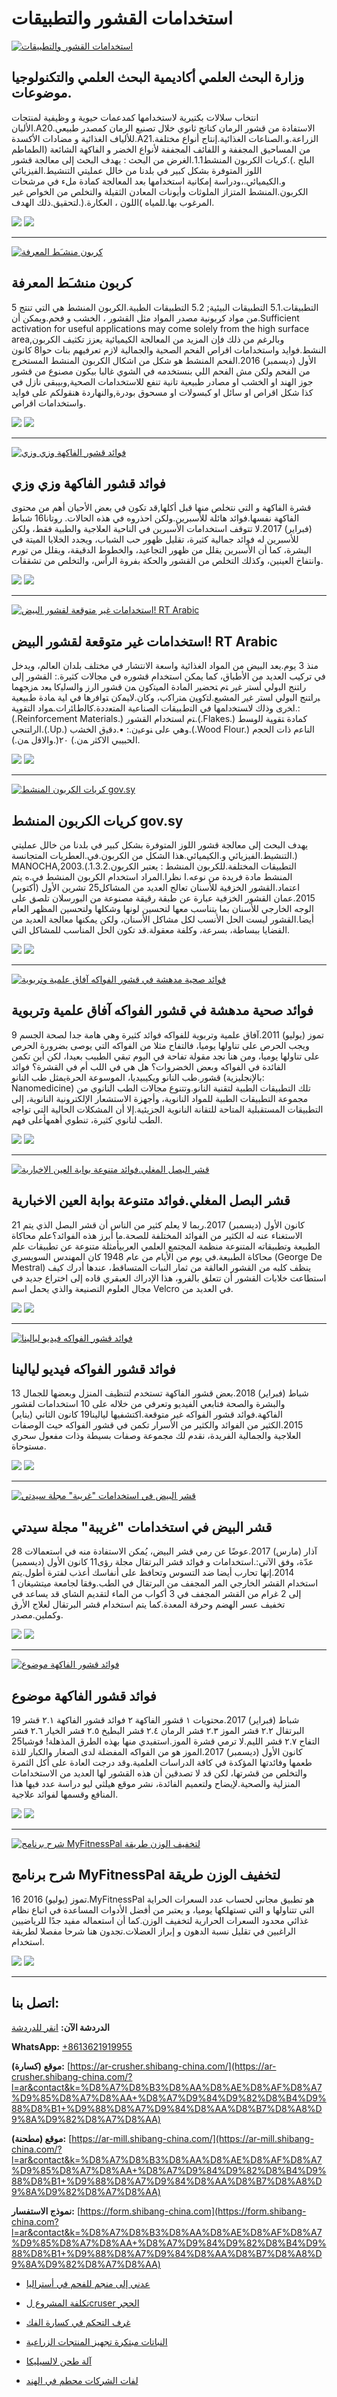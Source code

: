 # استخدامات القشور والتطبيقات

<a href="https://swt.shibang-china.com/?l=ar&img&k=%D8%A7%D8%B3%D8%AA%D8%AE%D8%AF%D8%A7%D9%85%D8%A7%D8%AA+%D8%A7%D9%84%D9%82%D8%B4%D9%88%D8%B1+%D9%88%D8%A7%D9%84%D8%AA%D8%B7%D8%A8%D9%8A%D9%82%D8%A7%D8%AA" target="_blank">![استخدامات القشور والتطبيقات](http://static.shibang-china.com/all-800x300/693.jpg)</a>

## وزارة البحث العلمي أكاديمية البحث العلمي والتكنولوجيا موضوعات.
انتخاب سلالات بكتيرية لاستخدامها كمدعمات حيوية و وظيفية لمنتجات الألبان.A20.الاستفادة من قشور الرمان كناتج ثانوي خلال تصنيع الرمان كمصدر طبيعي للألياف الغذائية و مضادات الأكسدة.A21.الزراعة.و.الصناعات الغذائية.إنتاج أنواع مختلفة من المساحيق المجففة و اللفائف المجففة لأنواع الخضر و الفاكهة الشائعة (الطماطم البلح .).كريات الكربون المنشط1.1.الغرض من البحث : يهدف البحث إلى معالجة قشور اللوز المتوفرة بشكل كبير في بلدنا من خالل عمليتي التنشيط.الفيزيائي و.الكيميائي.،ودراسة إمكانية استخدامها بعد المعالجة كمادة ملء في مرشحات الكربون.المنشط المتزاز الملوثات وأيونات المعادن الثقيلة والتخلص من الخواص غير المرغوب بها.للمياه )اللون ، العكارة.(.لتحقيق.ذلك الهدف.


<a href="https://whatsapp.shibangsoft.com/WhatsApp.php" target="_blank" title="WhatsApp">![](http://static.shibang-china.com/icon/whatsapp.png)</a> <a href="https://swt.shibang-china.com/?l=ar&icon&k=%D8%A7%D8%B3%D8%AA%D8%AE%D8%AF%D8%A7%D9%85%D8%A7%D8%AA+%D8%A7%D9%84%D9%82%D8%B4%D9%88%D8%B1+%D9%88%D8%A7%D9%84%D8%AA%D8%B7%D8%A8%D9%8A%D9%82%D8%A7%D8%AA" target="_blank">![](http://static.shibang-china.com/icon/chat-ar.png)</a>

---

<a href="https://swt.shibang-china.com/?l=ar&img&k=%D8%A7%D8%B3%D8%AA%D8%AE%D8%AF%D8%A7%D9%85%D8%A7%D8%AA+%D8%A7%D9%84%D9%82%D8%B4%D9%88%D8%B1+%D9%88%D8%A7%D9%84%D8%AA%D8%B7%D8%A8%D9%8A%D9%82%D8%A7%D8%AA" target="_blank">![كربون منشـَط المعرفة](http://static.shibang-china.com/all-800x300/1116.jpg)</a>

## كربون منشـَط المعرفة
5 التطبيقات.5.1 التطبيقات البيئية; 5.2 التطبيقات الطبية.الكربون المنشط هي التي تنتج من مواد كربونية مصدر المواد مثل القشور ، الخشب و فحم.ويمكن أن.Sufficient activation for useful applications may come solely from the high surface area,وبالرغم من ذلك فإن المزيد من المعالجة الكيميائية يعزز تكثيف الكربون النشط.فوايد واستخدامات اقراص الفحم الصحية والجمالية لازم تعرفيهم بنات حوا8 كانون الأول (ديسمبر) 2016.الفحم المنشط هو شكل من اشكال الكربون المنشط المستخرج من الفحم ولكن مش الفحم اللي بنستخدمه في الشوي غالبا بيكون مصنوع من قشور جوز الهند او الخشب او مصادر طبيعية تانية تنفع للاستخدامات الصحية,وبيبقى نازل في كذا شكل اقراص او سائل او كبسولات او مسحوق بودرة,والنهاردة هنقولكم على فوايد واستخدامات اقراص.


<a href="https://whatsapp.shibangsoft.com/WhatsApp.php" target="_blank" title="WhatsApp">![](http://static.shibang-china.com/icon/whatsapp.png)</a> <a href="https://swt.shibang-china.com/?l=ar&icon&k=%D8%A7%D8%B3%D8%AA%D8%AE%D8%AF%D8%A7%D9%85%D8%A7%D8%AA+%D8%A7%D9%84%D9%82%D8%B4%D9%88%D8%B1+%D9%88%D8%A7%D9%84%D8%AA%D8%B7%D8%A8%D9%8A%D9%82%D8%A7%D8%AA" target="_blank">![](http://static.shibang-china.com/icon/chat-ar.png)</a>

---

<a href="https://swt.shibang-china.com/?l=ar&img&k=%D8%A7%D8%B3%D8%AA%D8%AE%D8%AF%D8%A7%D9%85%D8%A7%D8%AA+%D8%A7%D9%84%D9%82%D8%B4%D9%88%D8%B1+%D9%88%D8%A7%D9%84%D8%AA%D8%B7%D8%A8%D9%8A%D9%82%D8%A7%D8%AA" target="_blank">![فوائد قشور الفاكهة وزي وزي](http://static.shibang-china.com/all-800x300/1258.jpg)</a>

## فوائد قشور الفاكهة وزي وزي
قشرة الفاكهة و التي نتخلص منها قبل أكلها,قد تكون في بعض الأحيان أهم من محتوى الفاكهة نفسها.فوائد هائلة للأسبرين.ولكن احذروه في هذه الحالات. روتانا16 شباط (فبراير) 2017.لا تتوقف استخدامات الأسبرين في الناحية العلاجية والطبية فقط، ولكن للأسبرين له فوائد جمالية كثيرة، تقليل ظهور حب الشباب، ويجدد الخلايا الميتة في البشرة، كما أن الأسبرين يقلل من ظهور التجاعيد، والخطوط الدقيقة، ويقلل من تورم وانتفاخ العينين، وكذلك التخلص من القشور والحكة بفروة الرأس، والتخلص من تشققات.


<a href="https://whatsapp.shibangsoft.com/WhatsApp.php" target="_blank" title="WhatsApp">![](http://static.shibang-china.com/icon/whatsapp.png)</a> <a href="https://swt.shibang-china.com/?l=ar&icon&k=%D8%A7%D8%B3%D8%AA%D8%AE%D8%AF%D8%A7%D9%85%D8%A7%D8%AA+%D8%A7%D9%84%D9%82%D8%B4%D9%88%D8%B1+%D9%88%D8%A7%D9%84%D8%AA%D8%B7%D8%A8%D9%8A%D9%82%D8%A7%D8%AA" target="_blank">![](http://static.shibang-china.com/icon/chat-ar.png)</a>

---

<a href="https://swt.shibang-china.com/?l=ar&img&k=%D8%A7%D8%B3%D8%AA%D8%AE%D8%AF%D8%A7%D9%85%D8%A7%D8%AA+%D8%A7%D9%84%D9%82%D8%B4%D9%88%D8%B1+%D9%88%D8%A7%D9%84%D8%AA%D8%B7%D8%A8%D9%8A%D9%82%D8%A7%D8%AA" target="_blank">![استخدامات غير متوقعة لقشور البيض! RT Arabic](http://static.shibang-china.com/all-800x300/609.jpg)</a>

## استخدامات غير متوقعة لقشور البيض! RT Arabic
منذ 3 يوم.يعد البيض من المواد الغذائية واسعة الانتشار في مختلف بلدان العالم، ويدخل في تركيب العديد من الأطباق، كما يمكن استخدام قشوره في مجالات كثيرة.: اﻟﻘﺸور إﻟﯽ راﺘﻨﺞ اﻟﺒوﻟﻲ أﺴﺘر ﻏﻴر ﺘم ﺘﺤﻀﻴر اﻟﻤﺎدة اﻟﻤﻴﺘﮐون ﻤن ﻗﺸور اﻟرز واﻟﺴﻟﻴﮐﺎ ﺒﻌد ﻤزﺠﻬﻤﺎ ﺒراﺘﻨﺞ اﻟﺒوﻟﻲ اﺴﺘر ﻏﻴر اﻟﻤﺸﺒﻊ.ﻟﺘﮐوﻴن ﻤﺘراﮐب، وﮐﺎن.ﻻﻴﻤﮐن ﺘواﻓرﻫﺎ ﻓﻲ اﻴﺔ ﻤﺎدة طﺒﻴﻌﻴﺔ اﺨرى وذﻟك ﻻﺴﺘﺨداﻤﻬﺎ ﻓﻲ اﻟﺘطﺒﻴﻘﺎت اﻟﺼﻨﺎﻋﻴﺔ اﻟﻤﺘﻌددة.ﮐﺎﻟطﺎﺌرات.ﻤواد اﻟﺘﻘوﻴﺔ.: (.Reinforcement Materials.) ﺘم اﺴﺘﺨدام اﻟﻘﺸور.(.Flakes.) ﮐﻤﺎدة ﺘﻘوﻴﺔ ﻟﻟوﺴط اﻟراﺘﻨﺠﻲ.(.Up.) وﻫﻲ ﻋﻟﯽ ﻨوﻋﻴن.: •.دﻗﻴق اﻟﺨﺸب.(.Wood Flour.) اﻟﻨﺎﻋم ذات اﻟﺤﺠم اﻟﺤﺒﻴﺒﻲ اﻻﮐﺜر ﻤن.) ٢٠(.واﻻﻗل ﻤن.).


<a href="https://whatsapp.shibangsoft.com/WhatsApp.php" target="_blank" title="WhatsApp">![](http://static.shibang-china.com/icon/whatsapp.png)</a> <a href="https://swt.shibang-china.com/?l=ar&icon&k=%D8%A7%D8%B3%D8%AA%D8%AE%D8%AF%D8%A7%D9%85%D8%A7%D8%AA+%D8%A7%D9%84%D9%82%D8%B4%D9%88%D8%B1+%D9%88%D8%A7%D9%84%D8%AA%D8%B7%D8%A8%D9%8A%D9%82%D8%A7%D8%AA" target="_blank">![](http://static.shibang-china.com/icon/chat-ar.png)</a>

---

<a href="https://swt.shibang-china.com/?l=ar&img&k=%D8%A7%D8%B3%D8%AA%D8%AE%D8%AF%D8%A7%D9%85%D8%A7%D8%AA+%D8%A7%D9%84%D9%82%D8%B4%D9%88%D8%B1+%D9%88%D8%A7%D9%84%D8%AA%D8%B7%D8%A8%D9%8A%D9%82%D8%A7%D8%AA" target="_blank">![كريات الكربون المنشط gov.sy](http://static.shibang-china.com/all-800x300/196.jpg)</a>

## كريات الكربون المنشط gov.sy
يهدف البحث إلى معالجة قشور اللوز المتوفرة بشكل كبير في بلدنا من خالل عمليتي التنشيط.الفيزيائي و.الكيميائي.هذا الشكل من الكربون.في.العطريات المتجانسة.) MANOCHA,2003.(.1.3.2.التطبيقات المختلفة.للكربون المنشط : يعتبر الكربون المنشط مادة فريدة من نوعه.ا نظرا.المراد استخدام الكربون المنشط في.ه يتم اعتماد.القشور الخزفية للأسنان تعالج العديد من المشاكل25 تشرين الأول (أكتوبر) 2015.عمان القشور الخزفية عبارة عن طبقة رقيقة مصنوعة من البورسلان تلصق على الوجه الخارجي للأسنان بما يتناسب معها لتحسين لونها وشكلها ولتحسين المظهر العام أيضا.القشور ليست الحل الأنسب لكل مشاكل الأسنان، ولكن يمكنها معالجة العديد من القضايا ببساطة، بسرعة، وكلفة معقولة.قد تكون الحل المناسب للمشاكل التي.


<a href="https://whatsapp.shibangsoft.com/WhatsApp.php" target="_blank" title="WhatsApp">![](http://static.shibang-china.com/icon/whatsapp.png)</a> <a href="https://swt.shibang-china.com/?l=ar&icon&k=%D8%A7%D8%B3%D8%AA%D8%AE%D8%AF%D8%A7%D9%85%D8%A7%D8%AA+%D8%A7%D9%84%D9%82%D8%B4%D9%88%D8%B1+%D9%88%D8%A7%D9%84%D8%AA%D8%B7%D8%A8%D9%8A%D9%82%D8%A7%D8%AA" target="_blank">![](http://static.shibang-china.com/icon/chat-ar.png)</a>

---

<a href="https://swt.shibang-china.com/?l=ar&img&k=%D8%A7%D8%B3%D8%AA%D8%AE%D8%AF%D8%A7%D9%85%D8%A7%D8%AA+%D8%A7%D9%84%D9%82%D8%B4%D9%88%D8%B1+%D9%88%D8%A7%D9%84%D8%AA%D8%B7%D8%A8%D9%8A%D9%82%D8%A7%D8%AA" target="_blank">![فوائد صحية مدهشة في قشور الفواكه آفاق علمية وتربوية](http://static.shibang-china.com/all-800x300/707.jpg)</a>

## فوائد صحية مدهشة في قشور الفواكه آفاق علمية وتربوية
9 تموز (يوليو) 2011.آفاق علمية وتربوية للفواكه فوائد كثيرة وهي هامة جدا لصحة الجسم ويجب الحرص على تناولها يوميا، فالتفاح مثلا من الفواكه التي يوصى بضرورة الحرص على تناولها يوميا، ومن هنا نجد مقولة تفاحة في اليوم تبقي الطبيب بعيدا، لكن أين تكمن الفائدة في الفواكه وبعض الخضروات؟ هل هي في اللب أم في القشرة؟ فوائد قشور.طب النانو ويكيبيديا، الموسوعة الحرةيمثل طب النانو (بالإنجليزية: Nanomedicine) تلك التطبيقات الطبية لتقنية النانو.وتتنوع مجالات الطب النانوي من مجموعة التطبيقات الطبية للمواد النانوية، وأجهزة الاستشعار الإلكترونية النانوية، إلى التطبيقات المستقبلية المتاحة للتقانة النانوية الجزيئية.إلا أن المشكلات الحالية التي تواجه الطب لنانوي كثيرة، تنطوي أهمهأعلى فهم.


<a href="https://whatsapp.shibangsoft.com/WhatsApp.php" target="_blank" title="WhatsApp">![](http://static.shibang-china.com/icon/whatsapp.png)</a> <a href="https://swt.shibang-china.com/?l=ar&icon&k=%D8%A7%D8%B3%D8%AA%D8%AE%D8%AF%D8%A7%D9%85%D8%A7%D8%AA+%D8%A7%D9%84%D9%82%D8%B4%D9%88%D8%B1+%D9%88%D8%A7%D9%84%D8%AA%D8%B7%D8%A8%D9%8A%D9%82%D8%A7%D8%AA" target="_blank">![](http://static.shibang-china.com/icon/chat-ar.png)</a>

---

<a href="https://swt.shibang-china.com/?l=ar&img&k=%D8%A7%D8%B3%D8%AA%D8%AE%D8%AF%D8%A7%D9%85%D8%A7%D8%AA+%D8%A7%D9%84%D9%82%D8%B4%D9%88%D8%B1+%D9%88%D8%A7%D9%84%D8%AA%D8%B7%D8%A8%D9%8A%D9%82%D8%A7%D8%AA" target="_blank">![قشر البصل المغلي.فوائد متنوعة بوابة العين الاخبارية](http://static.shibang-china.com/all-800x300/893.jpg)</a>

## قشر البصل المغلي.فوائد متنوعة بوابة العين الاخبارية
21 كانون الأول (ديسمبر) 2017.ربما لا يعلم كثير من الناس أن قشر البصل الذي يتم الاستغناء عنه له الكثير من الفوائد المختلفة للصحة.ما أبرز هذه الفوائد؟علم محاكاة الطبيعة وتطبيقاته المتنوعة منظمة المجتمع العلمي العربيأمثلة متنوعة عن تطبيقات علم محاكاة الطبيعة.في يوم من الأيام من عام 1948 كان المهندس السويسري (George De Mestral) ينظف كلبه من القشور العالقة من ثمار النبات المتساقط، عندها أدرك كيف استطاعت خلابات القشور أن تتعلق بالفرو، هذا الإدراك العبقري قاده إلى اختراع جديد في مجال العلوم التصنيعة والذي يحمل اسم Velcro في العديد من.


<a href="https://whatsapp.shibangsoft.com/WhatsApp.php" target="_blank" title="WhatsApp">![](http://static.shibang-china.com/icon/whatsapp.png)</a> <a href="https://swt.shibang-china.com/?l=ar&icon&k=%D8%A7%D8%B3%D8%AA%D8%AE%D8%AF%D8%A7%D9%85%D8%A7%D8%AA+%D8%A7%D9%84%D9%82%D8%B4%D9%88%D8%B1+%D9%88%D8%A7%D9%84%D8%AA%D8%B7%D8%A8%D9%8A%D9%82%D8%A7%D8%AA" target="_blank">![](http://static.shibang-china.com/icon/chat-ar.png)</a>

---

<a href="https://swt.shibang-china.com/?l=ar&img&k=%D8%A7%D8%B3%D8%AA%D8%AE%D8%AF%D8%A7%D9%85%D8%A7%D8%AA+%D8%A7%D9%84%D9%82%D8%B4%D9%88%D8%B1+%D9%88%D8%A7%D9%84%D8%AA%D8%B7%D8%A8%D9%8A%D9%82%D8%A7%D8%AA" target="_blank">![فوائد قشور الفواكه فيديو ليالينا](http://static.shibang-china.com/all-800x300/611.jpg)</a>

## فوائد قشور الفواكه فيديو ليالينا
13 شباط (فبراير) 2018.بعض قشور الفاكهة تستخدم لتنظيف المنزل وبعضها للجمال والبشرة والصحة فتابعي الفيديو وتعرفي من خلاله على 10 استخدامات لقشور الفاكهة.فوائد قشور الفواكه غير متوقعة.اكتشفيها ليالينا19 كانون الثاني (يناير) 2015.الكثير من الفوائد والكثير من الأسرار تكمن في قشور الفواكه حيث الوصفات العلاجية والجمالية الفريدة، نقدم لك مجموعة وصفات بسيطة وذات مفعول سحري مستوحاة.


<a href="https://whatsapp.shibangsoft.com/WhatsApp.php" target="_blank" title="WhatsApp">![](http://static.shibang-china.com/icon/whatsapp.png)</a> <a href="https://swt.shibang-china.com/?l=ar&icon&k=%D8%A7%D8%B3%D8%AA%D8%AE%D8%AF%D8%A7%D9%85%D8%A7%D8%AA+%D8%A7%D9%84%D9%82%D8%B4%D9%88%D8%B1+%D9%88%D8%A7%D9%84%D8%AA%D8%B7%D8%A8%D9%8A%D9%82%D8%A7%D8%AA" target="_blank">![](http://static.shibang-china.com/icon/chat-ar.png)</a>

---

<a href="https://swt.shibang-china.com/?l=ar&img&k=%D8%A7%D8%B3%D8%AA%D8%AE%D8%AF%D8%A7%D9%85%D8%A7%D8%AA+%D8%A7%D9%84%D9%82%D8%B4%D9%88%D8%B1+%D9%88%D8%A7%D9%84%D8%AA%D8%B7%D8%A8%D9%8A%D9%82%D8%A7%D8%AA" target="_blank">![قشر البيض في استخدامات &quot;غريبة&quot; مجلة سيدتي](http://static.shibang-china.com/all-800x300/383.jpg)</a>

## قشر البيض في استخدامات &quot;غريبة&quot; مجلة سيدتي
28 آذار (مارس) 2017.عوضًا عن رمي قشر البيض، يُمكن الاستفادة منه في استعمالات عدّة، وفق الآتي:.استخدامات و فوائد قشر البرتقال مجلة رؤى11 كانون الأول (ديسمبر) 2014.إنها تحارب أيضا ضد التسوس وتحافظ على أنفاسك أعذب لفترة أطول.يتم استخدام القشر الخارجي المر المجفف من البرتقال في الطب.وفقا لجامعة ميتشيغان 1 إلى 2 غرام من القشر المجفف في 3 أكواب من الماء لتقديم الشاي قد يساعد في تخفيف عسر الهضم وحرقة المعدة.كما يتم استخدام قشر البرتقال لعلاج الأرق وكملين.مصدر.


<a href="https://whatsapp.shibangsoft.com/WhatsApp.php" target="_blank" title="WhatsApp">![](http://static.shibang-china.com/icon/whatsapp.png)</a> <a href="https://swt.shibang-china.com/?l=ar&icon&k=%D8%A7%D8%B3%D8%AA%D8%AE%D8%AF%D8%A7%D9%85%D8%A7%D8%AA+%D8%A7%D9%84%D9%82%D8%B4%D9%88%D8%B1+%D9%88%D8%A7%D9%84%D8%AA%D8%B7%D8%A8%D9%8A%D9%82%D8%A7%D8%AA" target="_blank">![](http://static.shibang-china.com/icon/chat-ar.png)</a>

---

<a href="https://swt.shibang-china.com/?l=ar&img&k=%D8%A7%D8%B3%D8%AA%D8%AE%D8%AF%D8%A7%D9%85%D8%A7%D8%AA+%D8%A7%D9%84%D9%82%D8%B4%D9%88%D8%B1+%D9%88%D8%A7%D9%84%D8%AA%D8%B7%D8%A8%D9%8A%D9%82%D8%A7%D8%AA" target="_blank">![فوائد قشور الفاكهة موضوع](http://static.shibang-china.com/all-800x300/512.jpg)</a>

## فوائد قشور الفاكهة موضوع
19 شباط (فبراير) 2017.محتويات ١ قشور الفاكهة ٢ فوائد قشور الفاكهة ٢.١ قشر البرتقال ٢.٢ قشر الموز ٢.٣ قشر الرمان ٢.٤ قشر البطيخ ٢.٥ قشر الخيار ٢.٦ قشر التفاح ٢.٧ قشر الليم.لا ترمي قشرة الموز.استفيدي منها بهذه الطرق المذهلة! فوشيا25 كانون الأول (ديسمبر) 2017.الموز هو من الفواكه المفضلة لدى الصغار والكبار للذة طعمها وفائدتها المؤكدة في كافة الدراسات العلمية.وقد درجت العادة على أكل الثمرة والتخلص من قشرتها، لكن قد لا تصدقين أن هذه القشور لها العديد من الاستخدامات المنزلية والصحية.لإيضاح ولتعميم الفائدة، نشر موقع هيلثي ليو دراسة عدد فيها هذا المنافع وقسمها لفوائد علاجية.


<a href="https://whatsapp.shibangsoft.com/WhatsApp.php" target="_blank" title="WhatsApp">![](http://static.shibang-china.com/icon/whatsapp.png)</a> <a href="https://swt.shibang-china.com/?l=ar&icon&k=%D8%A7%D8%B3%D8%AA%D8%AE%D8%AF%D8%A7%D9%85%D8%A7%D8%AA+%D8%A7%D9%84%D9%82%D8%B4%D9%88%D8%B1+%D9%88%D8%A7%D9%84%D8%AA%D8%B7%D8%A8%D9%8A%D9%82%D8%A7%D8%AA" target="_blank">![](http://static.shibang-china.com/icon/chat-ar.png)</a>

---

<a href="https://swt.shibang-china.com/?l=ar&img&k=%D8%A7%D8%B3%D8%AA%D8%AE%D8%AF%D8%A7%D9%85%D8%A7%D8%AA+%D8%A7%D9%84%D9%82%D8%B4%D9%88%D8%B1+%D9%88%D8%A7%D9%84%D8%AA%D8%B7%D8%A8%D9%8A%D9%82%D8%A7%D8%AA" target="_blank">![شرح برنامج MyFitnessPal لتخفيف الوزن طريقة](http://static.shibang-china.com/all-800x300/869.jpg)</a>

## شرح برنامج MyFitnessPal لتخفيف الوزن طريقة
16 تموز (يوليو) 2016.MyFitnessPal هو تطبيق مجاني لحساب عدد السعرات الحراية التي تتناولها و التي تستهلكها يوميا، و يعتبر من أفضل الأدوات المساعدة في اتباع نظام غذائي محدود السعرات الحرارية لتخفيف الوزن.كما أن استعماله مفيد جدًا للرياضيين الراغبين في تقليل نسبة الدهون و إبراز العضلات.تجدون هنا شرحا مفصلا لطريقة استخدام.

<a href="https://whatsapp.shibangsoft.com/WhatsApp.php" target="_blank" title="WhatsApp">![](http://static.shibang-china.com/icon/whatsapp.png)</a> <a href="https://swt.shibang-china.com/?l=ar&icon&k=%D8%A7%D8%B3%D8%AA%D8%AE%D8%AF%D8%A7%D9%85%D8%A7%D8%AA+%D8%A7%D9%84%D9%82%D8%B4%D9%88%D8%B1+%D9%88%D8%A7%D9%84%D8%AA%D8%B7%D8%A8%D9%8A%D9%82%D8%A7%D8%AA" target="_blank">![](http://static.shibang-china.com/icon/chat-ar.png)</a>

---
## اتصل بنا:

**الدردشة الآن:** [انقر للدردشة](https://swt.shibang-china.com?l=ar&contact&k=%D8%A7%D8%B3%D8%AA%D8%AE%D8%AF%D8%A7%D9%85%D8%A7%D8%AA+%D8%A7%D9%84%D9%82%D8%B4%D9%88%D8%B1+%D9%88%D8%A7%D9%84%D8%AA%D8%B7%D8%A8%D9%8A%D9%82%D8%A7%D8%AA)

**WhatsApp:**  [+8613621919955](https://whatsapp.shibangsoft.com/WhatsApp.php)

**موقع (كسارة):** [https://ar-crusher.shibang-china.com/](https://ar-crusher.shibang-china.com/?l=ar&contact&k=%D8%A7%D8%B3%D8%AA%D8%AE%D8%AF%D8%A7%D9%85%D8%A7%D8%AA+%D8%A7%D9%84%D9%82%D8%B4%D9%88%D8%B1+%D9%88%D8%A7%D9%84%D8%AA%D8%B7%D8%A8%D9%8A%D9%82%D8%A7%D8%AA)

**موقع (مطحنة):** [https://ar-mill.shibang-china.com/](https://ar-mill.shibang-china.com/?l=ar&contact&k=%D8%A7%D8%B3%D8%AA%D8%AE%D8%AF%D8%A7%D9%85%D8%A7%D8%AA+%D8%A7%D9%84%D9%82%D8%B4%D9%88%D8%B1+%D9%88%D8%A7%D9%84%D8%AA%D8%B7%D8%A8%D9%8A%D9%82%D8%A7%D8%AA)

**نموذج الاستفسار:** [https://form.shibang-china.com](https://form.shibang-china.com?l=ar&contact&k=%D8%A7%D8%B3%D8%AA%D8%AE%D8%AF%D8%A7%D9%85%D8%A7%D8%AA+%D8%A7%D9%84%D9%82%D8%B4%D9%88%D8%B1+%D9%88%D8%A7%D9%84%D8%AA%D8%B7%D8%A8%D9%8A%D9%82%D8%A7%D8%AA)

* [عدني إلى منجم للفحم في أستراليا](../27/%D8%B9%D8%AF%D9%86%D9%8A%20%D8%A5%D9%84%D9%89%20%D9%85%D9%86%D8%AC%D9%85%20%D9%84%D9%84%D9%81%D8%AD%D9%85%20%D9%81%D9%8A%20%D8%A3%D8%B3%D8%AA%D8%B1%D8%A7%D9%84%D9%8A%D8%A7.md)

* [تكلفة المشروع لcruser الحجر](../28/%D8%AA%D9%83%D9%84%D9%81%D8%A9%20%D8%A7%D9%84%D9%85%D8%B4%D8%B1%D9%88%D8%B9%20%D9%84cruser%20%D8%A7%D9%84%D8%AD%D8%AC%D8%B1.md)

* [غرف التحكم في كسارة الفك](../27/%D8%BA%D8%B1%D9%81%20%D8%A7%D9%84%D8%AA%D8%AD%D9%83%D9%85%20%D9%81%D9%8A%20%D9%83%D8%B3%D8%A7%D8%B1%D8%A9%20%D8%A7%D9%84%D9%81%D9%83.md)

* [النباتات مبتكرة تجهيز المنتجات الزراعية](../27/%D8%A7%D9%84%D9%86%D8%A8%D8%A7%D8%AA%D8%A7%D8%AA%20%D9%85%D8%A8%D8%AA%D9%83%D8%B1%D8%A9%20%D8%AA%D8%AC%D9%87%D9%8A%D8%B2%20%D8%A7%D9%84%D9%85%D9%86%D8%AA%D8%AC%D8%A7%D8%AA%20%D8%A7%D9%84%D8%B2%D8%B1%D8%A7%D8%B9%D9%8A%D8%A9.md)

* [آلة طحن لالسيليكا](../26/%D8%A2%D9%84%D8%A9%20%D8%B7%D8%AD%D9%86%20%D9%84%D8%A7%D9%84%D8%B3%D9%8A%D9%84%D9%8A%D9%83%D8%A7.md)

* [لفات الشركات محطم في الهند](../28/%D9%84%D9%81%D8%A7%D8%AA%20%D8%A7%D9%84%D8%B4%D8%B1%D9%83%D8%A7%D8%AA%20%D9%85%D8%AD%D8%B7%D9%85%20%D9%81%D9%8A%20%D8%A7%D9%84%D9%87%D9%86%D8%AF.md)